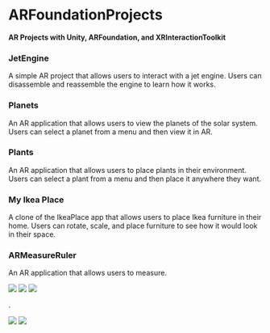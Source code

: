# ARFoundationProjects
**AR Projects with Unity, ARFoundation, and XRInteractionToolkit**

### JetEngine
A simple AR project that allows users to interact with a jet engine. Users can disassemble and reassemble the engine to learn how it works.

### Planets
An AR application that allows users to view the planets of the solar system. Users can select a planet from a menu and then view it in AR.

### Plants
An AR application that allows users to place plants in their environment. Users can select a plant from a menu and then place it anywhere they want.

### My Ikea Place
A clone of the IkeaPlace app that allows users to place Ikea furniture in their home. Users can rotate, scale, and place furniture to see how it would look in their space.

### ARMeasureRuler
An AR application that allows users to measure.

![](https://github.com/dendritaDev/ARFoundationProjects-Unity/blob/main/ARJetEngine.gif)
![](https://github.com/dendritaDev/ARFoundationProjects-Unity/blob/main/ARPlanets.gif)
![](https://github.com/dendritaDev/ARFoundationProjects-Unity/blob/main/ARPlants.gif)

.

![](https://github.com/dendritaDev/ARFoundationProjects-Unity/blob/main/MyIkeaPlace.gif)
![](https://github.com/dendritaDev/ARFoundationProjects-Unity/blob/main/ARRule.gif)



